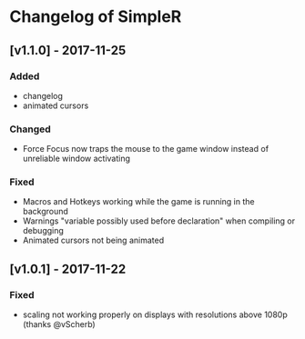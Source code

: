 # Changelog of SimpleR

## [v1.1.0] - 2017-11-25
### Added
- changelog
- animated cursors

### Changed
- Force Focus now traps the mouse to the game window instead of unreliable window activating

### Fixed
- Macros and Hotkeys working while the game is running in the background
- Warnings "variable possibly used before declaration" when compiling or debugging
- Animated cursors not being animated


## [v1.0.1] - 2017-11-22
### Fixed
- scaling not working properly on displays with resolutions above 1080p (thanks @vScherb)
